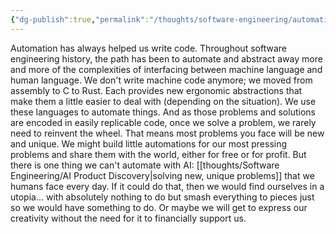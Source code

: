 ```yaml
---
{"dg-publish":true,"permalink":"/thoughts/software-engineering/automating-software-engineering/","tags":["blogged","refactored"],"created":"2025-09-01T20:23:24.499+01:00","updated":"2025-09-01T21:01:41.369+01:00"}
---
```


Automation has always helped us write code. Throughout software engineering history, the path has been to automate and abstract away more and more of the complexities of interfacing between machine language and human language. We don't write machine code anymore; we moved from assembly to C to Rust. Each provides new ergonomic abstractions that make them a little easier to deal with (depending on the situation). We use these languages to automate things. And as those problems and solutions are encoded in easily replicable code, once we solve a problem, we rarely need to reinvent the wheel. That means most problems you face will be new and unique. 
We might build little automations for our most pressing problems and share them with the world, either for free or for profit. But there is one thing we can't automate with AI: [[thoughts/Software Engineering/AI Product Discovery\|solving new, unique problems]] that we humans face every day. If it could do that, then we would find ourselves in a utopia... with absolutely nothing to do but smash everything to pieces just so we would have something to do. Or maybe we will get to express our creativity without the need for it to financially support us.

